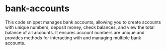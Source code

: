 # bank-accounts 


This code snippet manages bank accounts, allowing you to create accounts with unique numbers, 
deposit money, check balances, and view the total balance of all accounts. 
It ensures account numbers are unique and provides methods for interacting with and managing multiple bank accounts.
